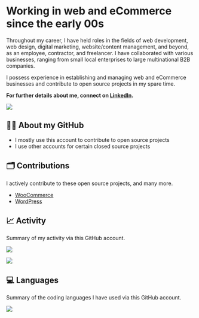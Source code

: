<h1>Working in web and eCommerce since the early 00s</h1>
<p>Throughout my career, I have held roles in the fields of web development, web design, digital marketing, website/content management, and beyond, as an employee, contractor, and freelancer. I have collaborated with various businesses, ranging from small local enterprises to large multinational B2B companies.</p>
<p>I possess experience in establishing and managing web and eCommerce businesses and contribute to open source projects in my spare time.</p>
<p><strong>For further details about me, connect on <a href="https://linkedin.com/in/medavidallsop/" target="_blank">LinkedIn</a>.</strong></p>
<p><img src="https://komarev.com/ghpvc/?username=medavidallsop&label=Profile%20views"></p>
<h2>👨‍💻 About my GitHub</h2>
<ul>
	<li>I mostly use this account to contribute to open source projects</li>
	<li>I use other accounts for certain closed source projects</li>
</ul>
<h2>🗂️ Contributions</h2>
<p>I actively contribute to these open source projects, and many more.</p>
<ul>
	<li><a href="https://github.com/woocommerce/woocommerce" target="_blank">WooCommerce</a></li>
	<li><a href="https://github.com/WordPress/wordpress-develop" target="_blank">WordPress</a></li>
</ul>
<h2>📈 Activity</h2>
<p>Summary of my activity via this GitHub account.</p>
<p><img src="https://github-readme-stats.vercel.app/api?username=medavidallsop&card_width=500&hide_title=true&locale=en&rank_icon=percentile&show=prs_merged,prs_merged_percentage&show_icons=true"></p>
<p><img src="https://github-readme-streak-stats.herokuapp.com?user=medavidallsop&card_width=500"></p>
<h2>💻 Languages</h2>
<p>Summary of the coding languages I have used via this GitHub account.</p>
<p><img src="https://github-readme-stats.vercel.app/api/top-langs/?username=medavidallsop&card_width=500&hide_title=true&langs_count=20&layout=compact"></p>

